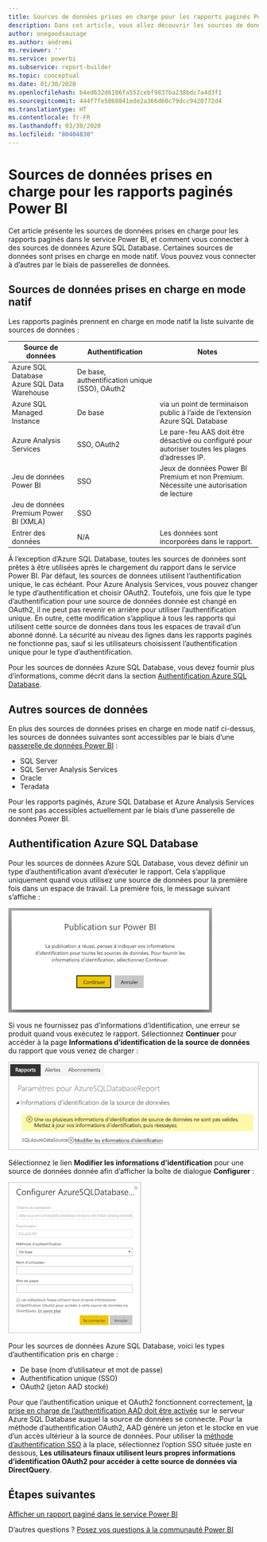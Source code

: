 ```yaml
---
title: Sources de données prises en charge pour les rapports paginés Power BI
description: Dans cet article, vous allez découvrir les sources de données prises en charge pour les rapports paginés dans le service Power BI, et comment vous connecter à des sources de données Azure SQL Database.
author: onegoodsausage
ms.author: andremi
ms.reviewer: ''
ms.service: powerbi
ms.subservice: report-builder
ms.topic: conceptual
ms.date: 01/30/2020
ms.openlocfilehash: b4ed632d6106fa552cebf9837ba238bdc7a4d3f1
ms.sourcegitcommit: 444f7fe5068841ede2a366d60c79dcc9420772d4
ms.translationtype: HT
ms.contentlocale: fr-FR
ms.lasthandoff: 03/30/2020
ms.locfileid: "80404830"
---
```

# <a name="supported-data-sources-for-power-bi-paginated-reports"></a>Sources de données prises en charge pour les rapports paginés Power BI

Cet article présente les sources de données prises en charge pour les rapports paginés dans le service Power BI, et comment vous connecter à des sources de données Azure SQL Database. Certaines sources de données sont prises en charge en mode natif. Vous pouvez vous connecter à d’autres par le biais de passerelles de données.

## <a name="natively-supported-data-sources"></a>Sources de données prises en charge en mode natif

Les rapports paginés prennent en charge en mode natif la liste suivante de sources de données :

| Source de données | Authentification | Notes |
| --- | --- | --- |
| Azure SQL Database <br>Azure SQL Data Warehouse | De base, authentification unique (SSO), OAuth2 |   |
| Azure SQL Managed Instance | De base | via un point de terminaison public à l’aide de l’extension Azure SQL Database  |
| Azure Analysis Services | SSO, OAuth2 | Le pare-feu AAS doit être désactivé ou configuré pour autoriser toutes les plages d’adresses IP.|
| Jeu de données Power BI | SSO | Jeux de données Power BI Premium et non Premium. Nécessite une autorisation de lecture |
| Jeu de données Premium Power BI (XMLA) | SSO |   |
| Entrer des données | N/A | Les données sont incorporées dans le rapport. |

À l’exception d’Azure SQL Database, toutes les sources de données sont prêtes à être utilisées après le chargement du rapport dans le service Power BI. Par défaut, les sources de données utilisent l’authentification unique, le cas échéant. Pour Azure Analysis Services, vous pouvez changer le type d’authentification et choisir OAuth2. Toutefois, une fois que le type d’authentification pour une source de données donnée est changé en OAuth2, il ne peut pas revenir en arrière pour utiliser l’authentification unique.  En outre, cette modification s’applique à tous les rapports qui utilisent cette source de données dans tous les espaces de travail d’un abonné donné.  La sécurité au niveau des lignes dans les rapports paginés ne fonctionne pas, sauf si les utilisateurs choisissent l’authentification unique pour le type d’authentification.

Pour les sources de données Azure SQL Database, vous devez fournir plus d’informations, comme décrit dans la section [Authentification Azure SQL Database](#azure-sql-database-authentication).

## <a name="other-data-sources"></a>Autres sources de données

En plus des sources de données prises en charge en mode natif ci-dessus, les sources de données suivantes sont accessibles par le biais d’une [passerelle de données Power BI](../service-gateway-onprem.md) :

- SQL Server
- SQL Server Analysis Services
- Oracle
- Teradata

Pour les rapports paginés, Azure SQL Database et Azure Analysis Services ne sont pas accessibles actuellement par le biais d’une passerelle de données Power BI.

## <a name="azure-sql-database-authentication"></a>Authentification Azure SQL Database

Pour les sources de données Azure SQL Database, vous devez définir un type d’authentification avant d’exécuter le rapport. Cela s’applique uniquement quand vous utilisez une source de données pour la première fois dans un espace de travail. La première fois, le message suivant s’affiche :

![Publication sur Power BI](media/paginated-reports-data-sources/power-bi-paginated-publishing.png)

Si vous ne fournissez pas d’informations d’identification, une erreur se produit quand vous exécutez le rapport. Sélectionnez **Continuer** pour accéder à la page **Informations d’identification de la source de données** du rapport que vous venez de charger :

![Paramètres pour Azure SQL Database](media/paginated-reports-data-sources/power-bi-paginated-settings-azure-sql.png)

Sélectionnez le lien **Modifier les informations d’identification** pour une source de données donnée afin d’afficher la boîte de dialogue **Configurer** :

![Configurer Azure SQL Database](media/paginated-reports-data-sources/power-bi-paginated-configure-azure-sql.png)

Pour les sources de données Azure SQL Database, voici les types d’authentification pris en charge :

- De base (nom d’utilisateur et mot de passe)
- Authentification unique (SSO)
- OAuth2 (jeton AAD stocké)

Pour que l’authentification unique et OAuth2 fonctionnent correctement, [la prise en charge de l’authentification AAD doit être activée](https://docs.microsoft.com/azure/sql-database/sql-database-aad-authentication-configure) sur le serveur Azure SQL Database auquel la source de données se connecte. Pour la méthode d’authentification OAuth2, AAD génère un jeton et le stocke en vue d’un accès ultérieur à la source de données. Pour utiliser la [méthode d’authentification SSO](https://docs.microsoft.com/power-bi/service-azure-sql-database-with-direct-connect#single-sign-on) à la place, sélectionnez l’option SSO située juste en dessous, **Les utilisateurs finaux utilisent leurs propres informations d’identification OAuth2 pour accéder à cette source de données via DirectQuery**.
  
## <a name="next-steps"></a>Étapes suivantes

[Afficher un rapport paginé dans le service Power BI](../consumer/paginated-reports-view-power-bi-service.md)

D’autres questions ? [Posez vos questions à la communauté Power BI](https://community.powerbi.com/)
